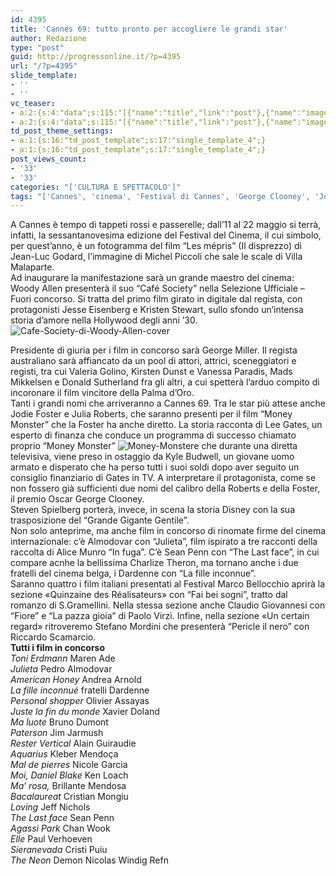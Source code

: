 ```yaml
---
id: 4395
title: 'Cannes 69: tutto pronto per accogliere le grandi star'
author: Redazione
type: "post"
guid: http://progressonline.it/?p=4395
url: "/?p=4395"
slide_template:
- ''
- ''
vc_teaser:
- a:2:{s:4:"data";s:115:"[{"name":"title","link":"post"},{"name":"image","image":"featured","link":"none"},{"name":"text","mode":"excerpt"}]";s:7:"bgcolor";s:0:"";}
- a:2:{s:4:"data";s:115:"[{"name":"title","link":"post"},{"name":"image","image":"featured","link":"none"},{"name":"text","mode":"excerpt"}]";s:7:"bgcolor";s:0:"";}
td_post_theme_settings:
- a:1:{s:16:"td_post_template";s:17:"single_template_4";}
- a:1:{s:16:"td_post_template";s:17:"single_template_4";}
post_views_count:
- '33'
- '33'
categories: "['CULTURA E SPETTACOLO']"
tags: "['Cannes', 'cinema', 'Festival di Cannes', 'George Clooney', 'Jodie Foster', 'Julia Roberts', 'news cinema', 'red carpet', 'Woody Allen']"
---
```


A Cannes è tempo di tappeti rossi e passerelle; dall’11 al 22 maggio si terrà, infatti, la sessantanovesima edizione del Festival del Cinema, il cui simbolo, per quest’anno, è un fotogramma del film “Les mépris” (Il disprezzo) di Jean-Luc Godard, l’immagine di Michel Piccoli che sale le scale di Villa Malaparte.  
Ad inaugurare la manifestazione sarà un grande maestro del cinema: Woody Allen presenterà il suo “Café Society” nella Selezione Ufficiale – Fuori concorso. Si tratta del primo film girato in digitale dal regista, con protagonisti Jesse Eisenberg e Kristen Stewart, sullo sfondo un’intensa storia d’amore nella Hollywood degli anni ’30.![Cafe-Society-di-Woody-Allen-cover](https://progressonline.it/wp-content/uploads/Cafe-Society-di-Woody-Allen-cover-300x150.jpg)

Presidente di giuria per i film in concorso sarà George Miller. Il regista australiano sarà affiancato da un pool di attori, attrici, sceneggiatori e registi, tra cui Valeria Golino, Kirsten Dunst e Vanessa Paradis, Mads Mikkelsen e Donald Sutherland fra gli altri, a cui spetterà l’arduo compito di incoronare il film vincitore della Palma d’Oro.  
Tanti i grandi nomi che arriveranno a Cannes 69. Tra le star più attese anche Jodie Foster e Julia Roberts, che saranno presenti per il film “Money Monster” che la Foster ha anche diretto. La storia racconta di Lee Gates, un esperto di finanza che conduce un programma di successo chiamato proprio “Money Monster” ![Money-Monster](https://progressonline.it/wp-content/uploads/Money-Monster-300x173.jpg)e che durante una diretta televisiva, viene preso in ostaggio da Kyle Budwell, un giovane uomo armato e disperato che ha perso tutti i suoi soldi dopo aver seguito un consiglio finanziario di Gates in TV. A interpretare il protagonista, come se non fossero già sufficienti due nomi del calibro della Roberts e della Foster, il premio Oscar George Clooney.  
Steven Spielberg porterà, invece, in scena la storia Disney con la sua trasposizione del “Grande Gigante Gentile”.  
Non solo anteprime, ma anche film in concorso di rinomate firme del cinema internazionale: c’è Almodovar con “Julieta”, film ispirato a tre racconti della raccolta di Alice Munro “In fuga”. C’è Sean Penn con “The Last face”, in cui compare acnhe la bellissima Charlize Theron, ma tornano anche i due fratelli del cinema belga, i Dardenne con “La fille inconnue”.  
Saranno quattro i film italiani presentati al Festival Marco Bellocchio aprirà la sezione «Quinzaine des Réalisateurs» con “Fai bei sogni”, tratto dal romanzo di S.Gramellini. Nella stessa sezione anche Claudio Giovannesi con “Fiore” e “La pazza gioia” di Paolo Virzì. Infine, nella sezione «Un certain regard» ritroveremo Stefano Mordini che presenterà “Pericle il nero” con Riccardo Scamarcio.  
**Tutti i film in concorso**  
*Toni Erdmann* Maren Ade  
*Julieta* Pedro Almodovar  
*American Honey* Andrea Arnold  
*La fille inconnué* fratelli Dardenne  
*Personal shopper* Olivier Assayas  
*Juste la fin du monde* Xavier Doland  
*Ma luote* Bruno Dumont  
*Paterson* Jim Jarmush  
*Rester Vertical* Alain Guiraudie  
*Aquarius* Kleber Mendoça  
*Mal de pierres* Nicole Garcia  
*Moi, Daniel Blake* Ken Loach  
*Ma’ rosa,* Brillante Mendosa  
*Bacalaureat* Cristian Mongiu  
*Loving* Jeff Nichols  
*The Last face* Sean Penn  
*Agassi Park* Chan Wook  
*Elle* Paul Verhoeven  
*Sieranevada* Cristi Puiu  
*The Neon* Demon Nicolas Windig Refn